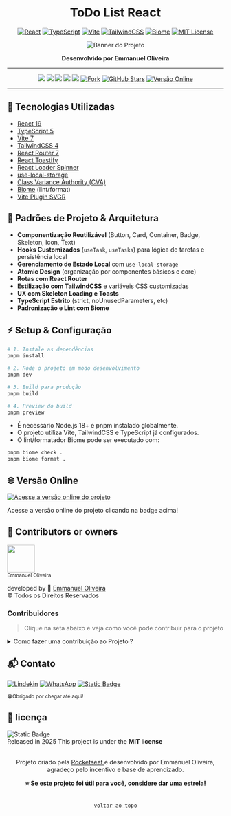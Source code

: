 <div align="center">

# ToDo List React

</div>

<p align="center">
  <a href="#tecnologias"><img src="https://img.shields.io/badge/React-19.1.0-61dafb?style=plastic&logo=react" alt="React"/></a>
  <a href="#tecnologias"><img src="https://img.shields.io/badge/TypeScript-5.8.3-3178c6?style=plastic&logo=typescript" alt="TypeScript"/></a>
  <a href="#tecnologias"><img src="https://img.shields.io/badge/Vite-7.0.4-646cff?style=plastic&logo=vite" alt="Vite"/></a>
  <a href="#tecnologias"><img src="https://img.shields.io/badge/TailwindCSS-4.1.11-38bdf8?style=plastic&logo=tailwindcss" alt="TailwindCSS"/></a>
  <a href="#tecnologias"><img src="https://img.shields.io/badge/Biome-2.0.6-ff7043?style=plastic&logo=biome" alt="Biome"/></a>
  <a href="#licenca"><img src="https://img.shields.io/badge/license-MIT-97CA00?style=plastic&logo=mit" alt="MIT License"/></a>
  
</p>

<p align="center">
  <img src="https://res.cloudinary.com/delo0gvyb/image/upload/v1752289238/ToDoList_acakih.png" alt="Banner do Projeto"/>
</p>

<p align="center">
  <b>Desenvolvido por Emmanuel Oliveira</b>
</p>

---

<p align="center">
  <a href="#tecnologias"><img src="https://img.shields.io/badge/-Tecnologias-555?style=plastic&logo=code"/></a>
  <a href="#padroes"><img src="https://img.shields.io/badge/-Padr%C3%B5es-555?style=plastic&logo=vercel"/></a>
  <a href="#setup"><img src="https://img.shields.io/badge/-Setup-555?style=plastic&logo=terminal"/></a>
  <a href="#contribuicao"><img src="https://img.shields.io/badge/-Contribui%C3%A7%C3%A3o-555?style=plastic&logo=github"/></a>
  <a href="#contato"><img src="https://img.shields.io/badge/-Contato-555?style=plastic&logo=gmail"/></a>
  <a href="https://github.com/emmanuelmarcosdeoliveira/toDo-react/fork"><img src="https://img.shields.io/badge/Fork%20Project-Fork-6e5494?style=plastic&logo=github" alt="Fork"></a>
  <a href="https://github.com/emmanuelmarcosdeoliveira/toDo-react/stargazers"><img src="https://img.shields.io/github/stars/emmanuelmarcosdeoliveira/toDo-React?style=plastic&logo=github" alt="GitHub Stars"></a>
  <a href="#versao-online"><img src="https://img.shields.io/badge/Vers%C3%A3o%20Online-Acessar-34D399?style=plastic&logo=vercel" alt="Versão Online"/></a>
</p>

---

## <span id="tecnologias">🚀 Tecnologias Utilizadas</span>

- [React 19](https://react.dev/)
- [TypeScript 5](https://www.typescriptlang.org/)
- [Vite 7](https://vitejs.dev/)
- [TailwindCSS 4](https://tailwindcss.com/)
- [React Router 7](https://reactrouter.com/)
- [React Toastify](https://fkhadra.github.io/react-toastify/)
- [React Loader Spinner](https://mhnpd.github.io/react-loader-spinner/)
- [use-local-storage](https://www.npmjs.com/package/use-local-storage)
- [Class Variance Authority (CVA)](https://cva.style/)
- [Biome](https://biomejs.dev/) (lint/format)
- [Vite Plugin SVGR](https://react-svgr.com/docs/vite/)

## <span id="padroes">📐 Padrões de Projeto & Arquitetura</span>

- **Componentização Reutilizável** (Button, Card, Container, Badge, Skeleton, Icon, Text)
- **Hooks Customizados** (`useTask`, `useTasks`) para lógica de tarefas e persistência local
- **Gerenciamento de Estado Local** com `use-local-storage`
- **Atomic Design** (organização por componentes básicos e core)
- **Rotas com React Router**
- **Estilização com TailwindCSS** e variáveis CSS customizadas
- **UX com Skeleton Loading e Toasts**
- **TypeScript Estrito** (strict, noUnusedParameters, etc)
- **Padronização e Lint com Biome**

## <span id="setup">⚡ Setup & Configuração</span>

```bash
# 1. Instale as dependências
pnpm install

# 2. Rode o projeto em modo desenvolvimento
pnpm dev

# 3. Build para produção
pnpm build

# 4. Preview do build
pnpm preview
```

- É necessário Node.js 18+ e pnpm instalado globalmente.
- O projeto utiliza Vite, TailwindCSS e TypeScript já configurados.
- O lint/formatador Biome pode ser executado com:

```bash
pnpm biome check .
pnpm biome format .
```

## <span id="versao-online">🌐 Versão Online</span>

<p>
  <a href="https://to-do-react-gamma-five.vercel.app/" target="_blank">
    <img src="https://img.shields.io/badge/Vers%C3%A3o%20Online-Acessar-34D399?style=plastic&logo=vercel" alt="Acesse a versão online do projeto"/>
  </a>
</p>

Acesse a versão online do projeto clicando na badge acima!

## <span id="contribuicao">🤝 Contributors or owners</span>

<img height="64px" src="https://res.cloudinary.com/delo0gvyb/image/upload/v1752287431/profile_mjvmdb.png"><br>
<small>Emmanuel Oliveira</small>

developed by 💖 [Emmanuel Oliveira](https://www.linkedin.com/feed/?trk=homepage-basic_sign-in-submit)<br>
&copy; Todos os Direitos Reservados

### Contribuidores

> Clique na seta abaixo e veja como você pode contribuir para o projeto

<details close>
<summary>Como fazer uma contribuição ao Projeto ?</summary>
 - Familiarize-se com a documentação do projeto, que geralmente inclui guias de instalação.<br>
- Explore o código do projeto para entender sua estrutura e funcionamento.<br>

**Faça um Fork**

- Crie uma cópia (fork) do repositório original em sua conta do GitHub.<br>
  <img alt="Static Badge" src="https://img.shields.io/badge/-path?style=social&logo=git&label=GitHub%20Docs&color=%23000">
  <a href="https://docs.github.com/pt/pull-requests/collaborating-with-pull-requests/working-with-forks/fork-a-repo"></a>

**Clone o Repositório**

Isso criará uma cópia local do projeto, onde você poderá fazer suas modificações.
<img alt="Static Badge" src="https://img.shields.io/badge/-path?style=social&logo=git&label=GitHub%20Docs&color=%23000">
<a href="https://docs.github.com/pt/repositories/creating-and-managing-repositories/cloning-a-repository"></a>

**Crie uma Nova Branch:**

- Crie uma nova branch para isolar suas alterações.<br>
- Isso facilita a organização do seu trabalho e a criação de pull requests.<br>

**Faça as Alterações:**

- Crie funcionalidades, mude estilos ou resolva `bugs` que iram contribuir para a melhoria do Projeto.<br>

**Crie um Pull Request:**

- Inclua uma descrição clara das suas alterações e explique como elas resolvem o problema ou melhoram o projeto.<br>
- Solicitação: Envie um pull request para o repositório original, solicitando que suas alterações sejam incorporadas ao projeto.
    <br>

**Revise e Responda a Feedback:**

- Colabore: Os mantenedores do projeto podem solicitar alterações ou fornecer feedback sobre o seu código.

</details>

## <span id="contato">📬 Contato</span>

[![Lindekin](https://img.shields.io/badge/--path?style=social&logo=Linkedin&logoColor=%230664C1&logoSize=auto&label=Linkedin&labelColor=%23fff&cacheSeconds=https%3A%2F%2Fwww.linkedin.com%2Fin%2Femmanuel-marcos-oliveira%2F)](https://www.linkedin.com/in/emmanuel-marcos-oliveira/)
[![WhatsApp](https://img.shields.io/badge/--path?style=social&logo=WhatsApp&logoColor=%231F3833&logoSize=auto&label=WhatsApp&color=%23fff&cacheSeconds=https%3A%2F%2Fwa.me%2F5511968336094)](https://wa.me/5511968336094)
<a href="mailto:ofs.dev.br@gmail.com"><img alt="Static Badge" src="https://img.shields.io/badge/--path?style=social&logo=Gmail&logoSize=auto&label=Gmail&cacheSeconds=--query&link=mailto%3Adev-oliveira%40outlook.com.br%22"> </a>

<sub>😁Obrigado por chegar até aqui!<sub>

## <span id="licenca">📝 licença</span>

![Static Badge](https://img.shields.io/badge/--path?style=plastic&logo=mit&logoSize=auto&label=license%20MIT&labelColor=%23555555&color=%2397CA00)<br>
Released in 2025 This project is under the **MIT license**<br>
<br>

<div align="center">
<p>
  Projeto criado pela <a href="https://www.rocketseat.com.br/" target="_blank">Rocketseat </a>e desenvolvido por Emmanuel Oliveira,<br> agradeço pelo incentivo e base de aprendizado.
</p>
<strong>⭐ Se este projeto foi útil para você, considere dar uma estrela!</strong>

</br>
</br>

[`voltar ao topo`](#todo-list-react)

</div>
